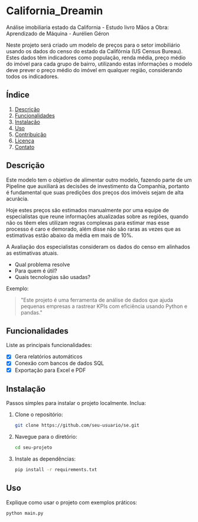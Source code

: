 # California_Dreamin

Análise imobiliaria estado da California - Estudo livro Mãos a Obra: Aprendizado de Máquina - Aurélien Géron

Neste projeto será criado um modelo de preços para o setor imobiliário usando os dados do censo do estado da Califórnia (US Census Bureau).
Estes dados têm indicadores como população, renda média, preço médio do imóvel para cada grupo de bairro, utilizando estas informações o modelo deve prever o preço médio do imóvel em qualquer região, considerando todos os indicadores.

## Índice

1. [Descrição](#descrição)
2. [Funcionalidades](#funcionalidades)
3. [Instalação](#instalação)
4. [Uso](#uso)
5. [Contribuição](#contribuição)
6. [Licença](#licença)
7. [Contato](#contato)

## Descrição

Este modelo tem o objetivo de alimentar outro modelo, fazendo parte de um Pipeline que auxiliará as decisões de investimento da Companhia, portanto é fundamental que suas predições dos preços dos imóveis sejam de alta acurácia.

Hoje estes preços são estimados manualmente por uma equipe de especialistas que reune informações atualizadas sobre as regiões, quando não os têem eles utilizam regras complexas para estimar mas esse processo é caro e demorado, além disse não são raras as vezes que as estimativas estão abaixo da média em mais de 10%.

A Avaliação dos especialistas consideram os dados do censo em alinhados as estimativas atuais.

- Qual problema resolve
- Para quem é útil?
- Quais tecnologias são usadas?

Exemplo:
> "Este projeto é uma ferramenta de análise de dados que ajuda pequenas empresas a rastrear KPIs com eficiência usando Python e pandas."

## Funcionalidades

Liste as principais funcionalidades:
- [x] Gera relatórios automáticos
- [x] Conexão com bancos de dados SQL
- [x] Exportação para Excel e PDF

## Instalação

Passos simples para instalar o projeto localmente. Inclua:
1. Clone o repositório:
    ```bash
    git clone https://github.com/seu-usuario/se.git
    ```
2. Navegue para o diretório:
    ```bash
    cd seu-projeto
    ```
3. Instale as dependências:
    ```bash
    pip install -r requirements.txt
    ```

## Uso

Explique como usar o projeto com exemplos práticos:
```bash
python main.py

